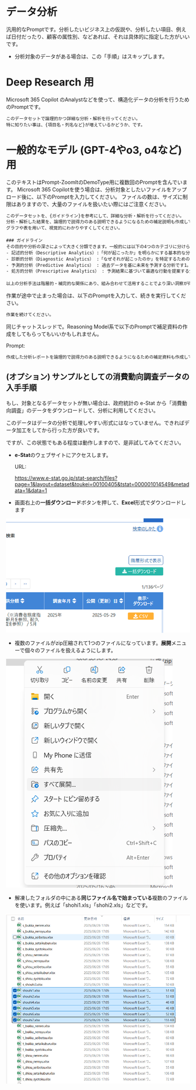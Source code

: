# データ分析

汎用的なPromptです。分析したいビジネス上の仮説や、分析したい項目、例えば日付だったり、顧客の属性別、などあれば、それは具体的に指定した方がいいです。

- 分析対象のデータがある場合は、この「手順」はスキップします。

# Deep Research 用

Microsoft 365 Copilot のAnalystなどを使って、構造化データの分析を行うためのPromptです。

```cmd
このデータセットで論理的かつ詳細な分析・解析を行ってください。
特に知りたい事は、{項目名・列名など}が増えているかどうか、です。
```

# 一般的なモデル (GPT-4やo3, o4など)用

このテキストはPrompt-ZoomItのDemoType用に複数回のPromptを含んでいます。
Microsoft 365 Copilotを使う場合は、分析対象としたいファイルをアップロード後に、以下のPromptを入力してください。
ファイルの数は、サイズに制限はありますので、大量のファイルを扱いたい際にはご注意ください。

```cmd
このデータセットを、{ガイドライン}を参考にして、詳細な分析・解析を行ってください。
分析・解析した結果を、論理的で説得力のある説明できるようになるための補足説明も作成してください。
グラフや表を用いて、視覚的にわかりやすくしてください。

### ガイドライン
その目的や分析の深さによって大きく分類できます。一般的には以下の4つのカテゴリに分けられ、それぞれに典型的な手法があります。
- 記述的分析（Descriptive Analytics）:「何が起こったか」を明らかにする基本的な分析手法です。データの集計や平均・分散などの統計量算出、可視化（グラフ化）による現状の把握などが該当します。ビジネスインテリジェンス(BI)ツールやダッシュボードを用いて、売上や顧客数などの指標をレポートするのが典型例です。記述的分析によりデータの傾向や分布を把握できます。
- 診断的分析（Diagnostic Analytics） :「なぜそれが起こったのか」を特定するための分析です。記述的分析で見えた変化や問題に対し、その要因や原因を深掘りします。具体的には、相関分析やドリルダウン分析、仮説検証、プロセスマイニングなどの手法が使われます。例えばプロセスマイニングではシステムのログデータを解析して業務フロー上のボトルネックを発見できます。
- 予測的分析（Predictive Analytics） : 過去データを基に未来を予測する分析です1。統計的な予測モデルや機械学習アルゴリズムを用いて、将来の数値や事象を見積もります。代表的な手法には回帰分析（売上と広告費など変数間の関係性から将来を予測）や時系列分析（時間軸に沿ったデータからトレンドや季節性を予測）、分類・クラスタリング（顧客や事例をグループ化し将来の行動を予測）などがあります。例えば売上予測モデルや顧客離反予測モデルの構築がこれに当たります。
- 処方的分析（Prescriptive Analytics） : 予測結果に基づいて最適な行動を提案する分析です。予測で得られた将来像に対し、望ましい結果を得るには何をすべきか、複数の選択肢の中で最善策はどれかを導きます。最適化アルゴリズム（例：線形計画法によるリソース配分最適化）やシミュレーション（様々なシナリオを仮想実験して結果を比較）など高度な手法が用いられます。例えば在庫管理では需要予測(予測的分析)に基づき、在庫量と発注タイミングを最適化する計算を行います。また交通や製造分野で注目されるデジタルツイン技術も処方的分析に活用され、現実世界のモデルを用いて最適な意思決定を支援します。

以上の分析手法は階層的・補完的な関係にあり、組み合わせて活用することでより深い洞察が得られます。例えば、まず記述的分析で現状を把握し、診断的分析で原因を究明、その上で予測モデルを作って未来を見通し、処方的分析で具体的な施策を立案する、といった流れです。企業の分析力成熟度に応じて、基本的な分析から高度な分析へ段階的に取り組むのが一般的です。
```

作業が途中で止まった場合は、以下のPromptを入力して、続きを実行してください。

```cmd
作業を続けてください。
```

同じチャットスレッドで。Reasoning Model系で以下のPromptで補足資料の作成をしてもらってもいいかもしれません。

Prompt:
```cmd
作成した分析レポートを論理的で説得力のある説明できるようになるための補足資料も作成してください。
```

## (オプション) サンプルとしての消費動向調査データの入手手順
もし、対象となるデータセットが無い場合は、政府統計の e-Stat から「消費動向調査」のデータをダウンロードして、分析に利用してください。


このデータはデータの分析で処理しやすい形式にはなっていません。できればデータ加工をしてから行った方が良いです。

ですが、この状態でもある程度は動作しますので、是非試してみてください。

- **e-Stat**のウェブサイトにアクセスします。

    URL:

    https://www.e-stat.go.jp/stat-search/files?page=1&layout=dataset&toukei=00100405&tstat=000001014549&metadata=1&data=1

- 画面右上の**一括ダウンロード**ボタンを押して、**Excel**形式でダウンロードします

![一括ダウンロードボタン](./images/image-1.png)


- 複数のファイルがzip圧縮されて1つのファイルになっています。**展開**メニューで個々のファイルを扱えるようにします。

![alt text](./images/image-2.png)

- 解凍したフォルダの中にある**同じファイル名で始まっている**複数のファイルを使います。例えば「shohi1.xls」「shohi2.xls」などです。    

![alt text](./images/image.png)

